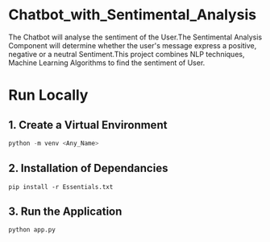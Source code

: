 # Chatbot_with_Sentimental_Analysis
The Chatbot will analyse the sentiment of the User.The Sentimental Analysis Component will determine whether the user's message express a positive, negative or a neutral Sentiment.This project combines NLP techniques, Machine Learning Algorithms to find the sentiment of User.

# Run Locally
## 1. Create a Virtual Environment
```Python
python -m venv <Any_Name>
```
## 2. Installation of Dependancies
```pip
pip install -r Essentials.txt
```

## 3. Run the Application
```python
python app.py
```